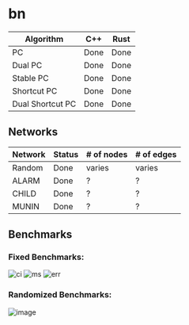 # bn

| Algorithm        | C++      | Rust      |
|------------------|-------------|-------------|
| PC               | Done        | Done        |
| Dual PC          | Done        | Done        |
| Stable PC        | Done        | Done        |
| Shortcut PC      | Done | Done |
| Dual Shortcut PC | Done | Done |

## Networks
| Network      | Status | # of nodes | # of edges |
|--------------|--------|------------|------------|
| Random       | Done   | varies     | varies     |
| ALARM        | Done   | ?          | ?          |
| CHILD        | Done   | ?          | ?          |
| MUNIN        | Done   | ?          | ?          |

## Benchmarks
### Fixed Benchmarks:
![ci](https://github.com/Invariance-NaN/bn/assets/51858957/57002196-91cb-476c-974d-410a4956ec4d)
![ms](https://github.com/Invariance-NaN/bn/assets/51858957/14dbeb75-bd3f-4cf8-b13e-87025f96466a)
![err](https://github.com/Invariance-NaN/bn/assets/51858957/cbd82330-9b20-4749-bc10-4405026dbeeb)

### Randomized Benchmarks:
![image](https://github.com/Invariance-NaN/bn/assets/51858957/343a712e-45c4-497d-ae1e-e8280f88aed1)
